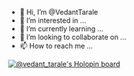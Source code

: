 - 👋 Hi, I’m @VedantTarale
- 👀 I’m interested in ...
- 🌱 I’m currently learning ...
- 💞️ I’m looking to collaborate on ...
- 📫 How to reach me ...

<!---
VedantTarale/VedantTarale is a ✨ special ✨ repository because its `README.md` (this file) appears on your GitHub profile.
You can click the Preview link to take a look at your changes.
--->
[![@vedant_tarale's Holopin board](https://holopin.me/vedant_tarale)](https://holopin.io/@vedant_tarale)
